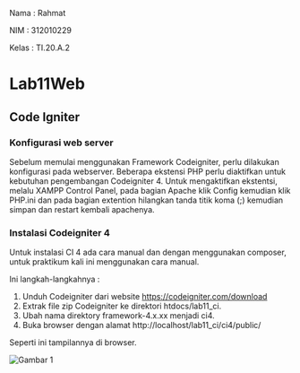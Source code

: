 Nama : Rahmat

NIM : 312010229

Kelas : TI.20.A.2

# Lab11Web

## Code Igniter

### Konfigurasi web server

Sebelum memulai menggunakan Framework Codeigniter, perlu dilakukan konfigurasi
pada webserver. Beberapa ekstensi PHP perlu diaktifkan untuk kebutuhan
pengembangan Codeigniter 4.
Untuk mengaktifkan ekstentsi, melalu XAMPP Control Panel, pada bagian
Apache klik Config kemudian klik PHP.ini dan pada bagian extention hilangkan tanda titik koma (;) kemudian simpan dan restart kembali apachenya.

### Instalasi Codeigniter 4

Untuk instalasi CI 4 ada cara manual dan dengan menggunakan composer, untuk praktikum kali ini menggunakan cara manual.

Ini langkah-langkahnya :

1. Unduh Codeigniter dari website https://codeigniter.com/download
2. Extrak file zip Codeigniter ke direktori htdocs/lab11_ci.
3. Ubah nama direktory framework-4.x.xx menjadi ci4.
4. Buka browser dengan alamat http://localhost/lab11_ci/ci4/public/

Seperti ini tampilannya di browser.

![Gambar 1](lab11_ci/ci4/public/screenshot/ss1a.png)
